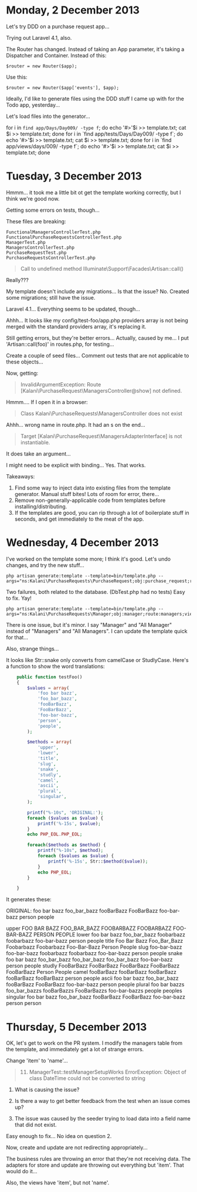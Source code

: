 Monday, 2 December 2013 
=======================================
Let's try DDD on a purchase request app...

Trying out Laravel 4.1, also.

The Router has changed. Instead of taking an App parameter, it's taking a Dispatcher and Container. Instead of this:

    $router = new Router($app);

Use this:

    $router = new Router($app['events'], $app);

Ideally, I'd like to generate files using the DDD stuff I came up with for the Todo app, yesterday...

Let's load files into the generator...

for i in `find app/Days/Day009/ -type f`; do echo '#>'$i >> template.txt; cat $i >> template.txt; done
for i in `find app/tests/Days/Day009/ -type f`; do echo '#>'$i >> template.txt; cat $i >> template.txt; done
for i in `find app/views/days/009/ -type f`; do echo '#>'$i >> template.txt; cat $i >> template.txt; done



Tuesday, 3 December 2013 
=======================================
Hmmm... it took me a little bit ot get the template working correctly, but I think we're good now.

Getting some errors on tests, though...

These files are breaking:

    FunctionalManagersControllerTest.php
    FunctionalPurchaseRequestsControllerTest.php
    ManagerTest.php
    ManagersControllerTest.php
    PurchaseRequestTest.php
    PurchaseRequestsControllerTest.php

> Call to undefined method Illuminate\\Support\\Facades\\Artisan::call()

Really???

My template doesn't include any migrations... Is that the issue? No. Created some migrations; still have the issue.

Laravel 4.1... Everything seems to be updated, though...

Ahhh... It looks like my config/test-foo/app.php providers array is not being merged with the standard providers array, it's replacing it. 

Still getting errors, but they're better errors... Actually, caused by me... I put 'Artisan::call(foo)' in routes.php, for testing...

Create a couple of seed files...
Comment out tests that are not applicable to these objects...

Now, getting:

> InvalidArgumentException: Route [Kalani\PurchaseRequest\ManagersController@show] not defined.

Hmmm.... If I open it in a browser:

> Class Kalani\PurchaseRequests\ManagersController does not exist

Ahhh... wrong name in route.php. It had an s on the end...

> Target [Kalani\PurchaseRequest\ManagersAdapterInterface] is not instantiable.

It does take an argument... 

I might need to be explicit with binding... Yes. That works.


Takeaways:

1. Find some way to inject data into existing files from the template generator. Manual stuff bites! Lots of room for error, there...
2. Remove non-generally-applicable code from templates before installing/distributing.
3. If the templates are good, you can rip through a lot of boilerplate stuff in seconds, and get immediately to the meat of the app.


Wednesday, 4 December 2013 
=======================================
I've worked on the template some more; I think it's good. Let's undo changes, and try the new stuff...

    php artisan generate:template --template=bin/template.php --args="ns:Kalani\PurchaseRequests\PurchaseRequest;obj:purchase_request;route:purchase_requests;view:purchase_requests"

Two failures, both related to the database. (DbTest.php had no tests) Easy to fix. Yay!

    php artisan generate:template --template=bin/template.php --args="ns:Kalani\PurchaseRequests\Manager;obj:manager;route:managers;view:managers"

There is one issue, but it's minor. I say "Manager" and "All Manager" instead of "Managers" and "All Managers". I can update the template quick for that...

Also, strange things...

It looks like Str::snake only converts from camelCase or StudlyCase. Here's a function to show the word translations:

```php
    public function testFoo()
    {
        $values = array(
            'foo bar bazz',
            'foo_bar_bazz',
            'fooBarBazz',
            'FooBarBazz',
            'foo-bar-bazz',
            'person',
            'people',
        );

        $methods = array(
            'upper', 
            'lower', 
            'title', 
            'slug', 
            'snake', 
            'studly', 
            'camel', 
            'ascii',
            'plural',
            'singular',  
        );

        printf("%-10s", 'ORIGINAL:');
        foreach ($values as $value) {
            printf('%-15s', $value);
        }
        echo PHP_EOL.PHP_EOL;

        foreach($methods as $method) {
            printf("%-10s", $method);
            foreach ($values as $value) {
                printf('%-15s', Str::$method($value));
            }
            echo PHP_EOL;
        }

    }
```

It generates these:

ORIGINAL: foo bar bazz   foo_bar_bazz   fooBarBazz     FooBarBazz     foo-bar-bazz   person         people

upper     FOO BAR BAZZ   FOO_BAR_BAZZ   FOOBARBAZZ     FOOBARBAZZ     FOO-BAR-BAZZ   PERSON         PEOPLE
lower     foo bar bazz   foo_bar_bazz   foobarbazz     foobarbazz     foo-bar-bazz   person         people
title     Foo Bar Bazz   Foo_Bar_Bazz   Foobarbazz     Foobarbazz     Foo-Bar-Bazz   Person         People
slug      foo-bar-bazz   foo-bar-bazz   foobarbazz     foobarbazz     foo-bar-bazz   person         people
snake     foo bar bazz   foo_bar_bazz   foo_bar_bazz   foo_bar_bazz   foo-bar-bazz   person         people
studly    FooBarBazz     FooBarBazz     FooBarBazz     FooBarBazz     FooBarBazz     Person         People
camel     fooBarBazz     fooBarBazz     fooBarBazz     fooBarBazz     fooBarBazz     person         people
ascii     foo bar bazz   foo_bar_bazz   fooBarBazz     FooBarBazz     foo-bar-bazz   person         people
plural    foo bar bazzs  foo_bar_bazzs  fooBarBazzs    FooBarBazzs    foo-bar-bazzs  people         peoples
singular  foo bar bazz   foo_bar_bazz   fooBarBazz     FooBarBazz     foo-bar-bazz   person         person




Thursday, 5 December 2013 
=======================================
OK, let's get to work on the PR system. I modify the managers table from the template, and immediately get a lot of strange errors. 

Change 'item' to 'name'...

> 11) ManagerTest::testManagerSetupWorks
> ErrorException: Object of class DateTime could not be converted to string

1. What is causing the issue?
2. Is there a way to get better feedback from the test when an issue comes up?

1. The issue was caused by the seeder trying to load data into a field name that did not exist.

Easy enough to fix...
No idea on question 2.

Now, create and update are not redirecting appropriately...

The business rules are throwing an error that they're not receiving data. The adapters for store and update are throwing out everything but 'item'. That would do it...

Also, the views have 'item', but not 'name'. 


